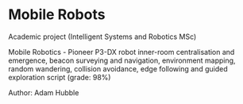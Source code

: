 # Mobile Robots
Academic project (Intelligent Systems and Robotics MSc)

Mobile Robotics - Pioneer P3-DX robot inner-room centralisation and emergence, beacon surveying and navigation, environment mapping, random wandering, collision avoidance, edge following and guided exploration script (grade: 98%)

Author: Adam Hubble
